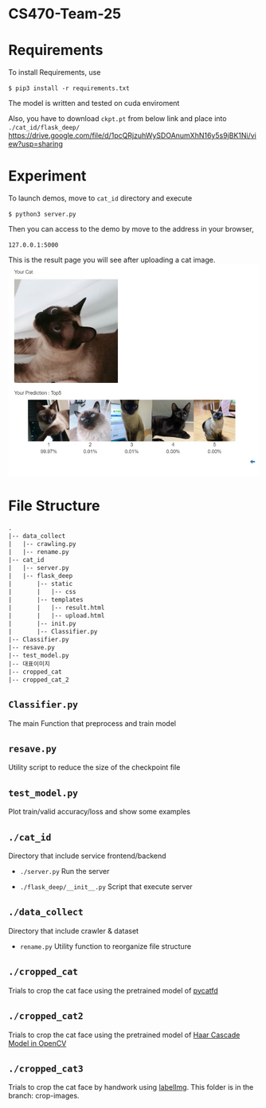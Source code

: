 # CS470-Team-25

Requirements
=====
To install Requirements, use

`$ pip3 install -r requirements.txt`

The model is written and tested on cuda enviroment

Also, you have to download `ckpt.pt` from below link and place into `./cat_id/flask_deep/`
https://drive.google.com/file/d/1pcQRjzuhWySDOAnumXhN16y5s9jBK1Ni/view?usp=sharing


Experiment
=====
To launch demos, move to `cat_id` directory and execute

`$ python3 server.py`

Then you can access to the demo by move to the address in your browser,

`127.0.0.1:5000`

This is the result page you will see after uploading a cat image.
![result.html](./result.JPG)

File Structure
=====
```
.
|-- data_collect
|   |-- crawling.py
|   |-- rename.py
|-- cat_id
|   |-- server.py
|   |-- flask_deep
|       |-- static
|       |   |-- css
|       |-- templates
|       |   |-- result.html
|       |   |-- upload.html
|       |-- init.py
|       |-- Classifier.py
|-- Classifier.py
|-- resave.py
|-- test_model.py
|-- 대표이미지
|-- cropped_cat
|-- cropped_cat_2
```

`Classifier.py`
----
The main Function that preprocess and train model

`resave.py`
---
Utility script to reduce the size of the checkpoint file

`test_model.py`
----
Plot train/valid accuracy/loss and show some examples

`./cat_id`
----
Directory that include service frontend/backend
 - `./server.py`
     Run the server
 
 - `./flask_deep/__init__.py`
    Script that execute server

`./data_collect`
----
Directory that include crawler & dataset
 - `rename.py`
    Utility function to reorganize file structure
    


`./cropped_cat`
----
Trials to crop the cat face using the pretrained model of [pycatfd](https://github.com/marando/pycatfd)

`./cropped_cat2`
----
Trials to crop the cat face using the pretrained model of [Haar Cascade Model in OpenCV](https://github.com/opencv/opencv/blob/ca9756f6a1ea25a232d83d768f833b4fa3ee4cf4/data/haarcascades/haarcascade_frontalcatface_extended.xml)

`./cropped_cat3`
----
Trials to crop the cat face by handwork using [labelImg](https://github.com/tzutalin/labelImg). This folder is in the branch: crop-images.
